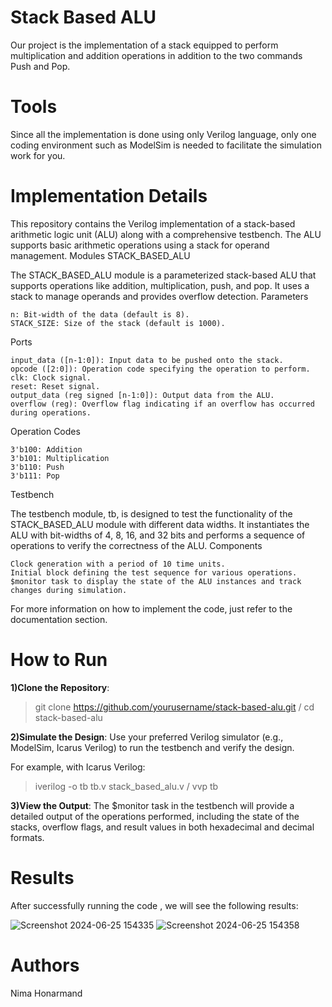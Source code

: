 # Stack Based ALU
Our project is the implementation of a stack equipped to perform multiplication and addition operations in addition to the two commands Push and Pop.
# Tools
Since all the implementation is done using only Verilog language, only one coding environment such as ModelSim is needed to facilitate the simulation work for you.
# Implementation Details
This repository contains the Verilog implementation of a stack-based arithmetic logic unit (ALU) along with a comprehensive testbench. The ALU supports basic arithmetic operations using a stack for operand management.
Modules
STACK_BASED_ALU

The STACK_BASED_ALU module is a parameterized stack-based ALU that supports operations like addition, multiplication, push, and pop. It uses a stack to manage operands and provides overflow detection.
Parameters

    n: Bit-width of the data (default is 8).
    STACK_SIZE: Size of the stack (default is 1000).

Ports

    input_data ([n-1:0]): Input data to be pushed onto the stack.
    opcode ([2:0]): Operation code specifying the operation to perform.
    clk: Clock signal.
    reset: Reset signal.
    output_data (reg signed [n-1:0]): Output data from the ALU.
    overflow (reg): Overflow flag indicating if an overflow has occurred during operations.

Operation Codes

    3'b100: Addition
    3'b101: Multiplication
    3'b110: Push
    3'b111: Pop

Testbench

The testbench module, tb, is designed to test the functionality of the STACK_BASED_ALU module with different data widths. It instantiates the ALU with bit-widths of 4, 8, 16, and 32 bits and performs a sequence of operations to verify the correctness of the ALU.
Components

    Clock generation with a period of 10 time units.
    Initial block defining the test sequence for various operations.
    $monitor task to display the state of the ALU instances and track changes during simulation.

For more information on how to implement the code, just refer to the documentation section.
# How to Run
**1)Clone the Repository**:

> git clone https://github.com/yourusername/stack-based-alu.git
> / cd stack-based-alu

**2)Simulate the Design**:
Use your preferred Verilog simulator (e.g., ModelSim, Icarus Verilog) to run the testbench and verify the design.

For example, with Icarus Verilog:

> iverilog -o tb tb.v stack_based_alu.v
> / vvp tb

**3)View the Output**:
The $monitor task in the testbench will provide a detailed output of the operations performed, including the state of the stacks, overflow flags, and result values in both hexadecimal and decimal formats.
# Results
After successfully running the code , we will see the following results:

![Screenshot 2024-06-25 154335](https://github.com/NimaHonarmand/STACKED_BASED_ALU/assets/123174877/95b55824-2dae-46d2-9af9-69d92732ce11)
![Screenshot 2024-06-25 154358](https://github.com/NimaHonarmand/STACKED_BASED_ALU/assets/123174877/b13a459e-705e-4dc5-89fa-c4010fd08d1d)

# Authors
Nima Honarmand
